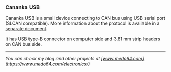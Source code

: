 ### Cananka USB ###

Cananka USB is a small device connecting to CAN bus using USB serial port (SLCAN
compatible). More information about the protocol is available in a [separate document](PROTOCOL.md).

It has USB type-B connector on computer side and 3.81 mm strip headers on CAN
bus side.

---

*You can check my blog and other projects at [www.medo64.com](https://www.medo64.com/electronics/)*
